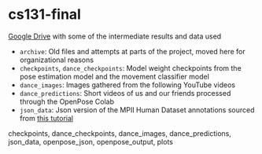 # cs131-final

[Google Drive](https://drive.google.com/drive/folders/107MIEJkrakvlAM3cyD9mJ3sgYNzF0Z98?usp=sharing) with some of the intermediate results and data used


* `archive`: Old files and attempts at parts of the project, moved here for organizational reasons
* `checkpoints`, `dance_checkpoints`: Model weight checkpoints from the pose estimation model and the movement classifier model
* `dance_images`: Images gathered from the following YouTube videos
* `dance_predictions`: Short videos of us and our friends processed through the OpenPose Colab
* `json_data`: Json version of the MPII Human Dataset annotations sourced from [this tutorial](https://github.com/ilovepose/fast-human-pose-estimation.pytorch)

checkpoints, dance_checkpoints, dance_images, dance_predictions, json_data, openpose_json, openpose_output, plots


